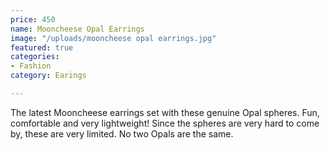 ```yaml
---
price: 450
name: Mooncheese Opal Earrings
image: "/uploads/mooncheese opal earrings.jpg"
featured: true
categories:
- Fashion
category: Earings

---
```

The latest Mooncheese earrings set with these genuine Opal spheres. Fun, comfortable and very lightweight! Since the spheres are very hard to come by, these are very limited. No two Opals are the same.